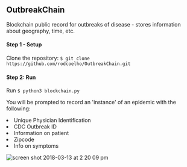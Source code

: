 ## OutbreakChain

Blockchain public record for outbreaks of disease - stores information about geography, time, etc.

#### Step 1 - Setup

Clone the repository: `$ git clone https://github.com/rodcoelho/OutbreakChain.git`

#### Step 2: Run
Run `$ python3 blockchain.py`

You will be prompted to record an 'instance' of an epidemic with the following:
    <li>Unique Physician Identification
    <li>CDC Outbreak ID
    <li>Information on patient
    <li>Zipcode
    <li>Info on symptoms

![screen shot 2018-03-13 at 2 20 09 pm](https://user-images.githubusercontent.com/15854694/37484826-15ad8c0c-2860-11e8-90d7-5f6b1ff30e3a.png)
